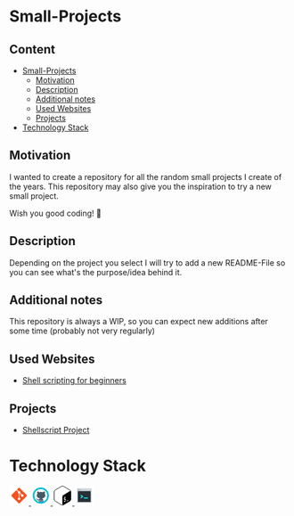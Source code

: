 # Small-Projects

<h2>Content</h2>

- [Small-Projects](#small-projects)
  - [Motivation](#motivation)
  - [Description](#description)
  - [Additional notes](#additional-notes)
  - [Used Websites](#used-websites)
  - [Projects](#projects)
- [Technology Stack](#technology-stack)


## Motivation
I wanted to create a repository for all the random small projects I create of the years. This repository may also give you the inspiration to try a new small project.

Wish you good coding! :partying_face:
## Description
Depending on the project you select I will try to add a new README-File so you can see what's the purpose/idea behind it.
## Additional notes
This repository is always a WIP, so you can expect new additions after some time (probably not very regularly)
## Used Websites
- <a href="https://dev.to/abdadeel/shell-scripting-basics-beginners-guide-1h2b" >Shell scripting for beginners</a>
## Projects
- <a href="https://github.com/PalmaAnd/Small-Projects/tree/main/Shellscripts" >Shellscript Project</a>
# Technology Stack

<a href="https://git-scm.com/" target="_blank"> <img alt="Git" width="35px" src="https://github.com/PalmaAnd/PalmaAnd/blob/main/icons/git.svg"/> </a>
<a href="https://github.com/PalmaAnd/" target="_blank"> <img alt="GitHub" width="35px" src="https://github.com/PalmaAnd/PalmaAnd/blob/main/icons/github.svg"/> </a>
<a href="https://www.gnu.org/" target="_blank"> <img src="Icons/gnubash.svg" width="35px" alt="Bash/Script"> <img src="Icons/console-48.png" width="35px" alt="Bash/Script">
